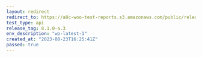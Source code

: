 ```yaml
---
layout: redirect
redirect_to: https://a8c-woo-test-reports.s3.amazonaws.com/public/release/8.1.0-a.3/wp-latest-1/api/index.html
test_type: api
release_tag: 8.1.0-a.3
env_description: "wp-latest-1"
created_at: "2023-08-23T16:25:41Z"
passed: true
---
```


